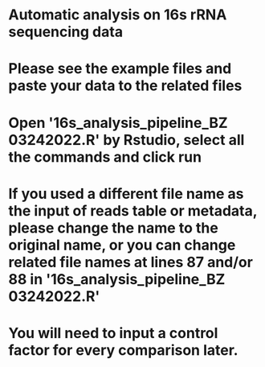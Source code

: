 # Automatic analysis on 16s rRNA sequencing data
# Please see the example files and paste your data to the related files
# Open '16s_analysis_pipeline_BZ 03242022.R' by Rstudio, select all the commands and click run
# If you used a different file name as the input of reads table or metadata, please change the name to the original name, or you can change related file names at lines 87 and/or 88 in '16s_analysis_pipeline_BZ 03242022.R'
# You will need to input a control factor for every comparison later. 
